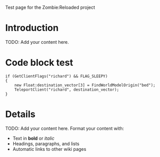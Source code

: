 Test page for the Zombie:Reloaded project

# Introduction #

TODO: Add your content here.

# Code block test #
```
if (GetClientFlags("richard") && FLAG_SLEEPY)
{
    new Float:destination_vector[3] = FindWorldModelOrigin("bed");
    TeleportClient("richard", destination_vector);
}
```

# Details #

TODO: Add your content here.  Format your content with:
  * Text in **bold** or _italic_
  * Headings, paragraphs, and lists
  * Automatic links to other wiki pages